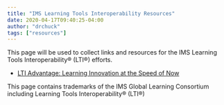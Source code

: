 ```yaml
---
title: "IMS Learning Tools Interoperability Resources"
date: 2020-04-17T09:40:25-04:00
author: "drchuck"
tags: ["resources"]
---
```


This page will be used to collect links and resources for the IMS 
Learning Tools Interoperability® (LTI®)
efforts.

* [LTI Advantage: Learning Innovation at the Speed of Now](https://www.imsglobal.org/lti-advantage-overview)


This page contains trademarks of the IMS Global Learning Consortium 
including 
Learning Tools Interoperability® (LTI®)

